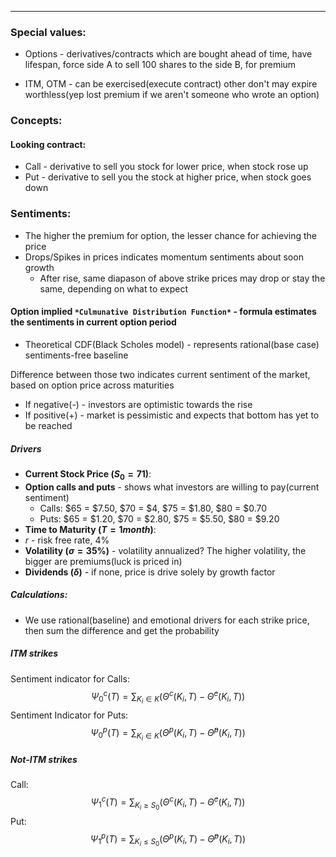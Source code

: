 ***
### Special values:

- Options - derivatives/contracts which are bought ahead of time, have lifespan, force side A to sell 100 shares to the side B, for premium

- ITM, OTM - can be exercised(execute contract) other don't may expire worthless(yep lost premium if we aren't someone who wrote an option)

### Concepts:

#### Looking contract: 
- Call - derivative to sell you stock for lower price, when stock rose up
- Put - derivative to sell you the stock at higher price, when stock goes down   

### Sentiments:
- The higher the premium for option, the lesser chance for achieving the price 
- Drops/Spikes in prices indicates momentum sentiments about soon growth
	- After rise, same diapason of above strike prices may drop or stay the same, depending on what to expect
#### Option implied `*Culmunative Distribution Function*` - formula estimates the sentiments in current option period
- Theoretical CDF(Black Scholes model) - represents rational(base case) sentiments-free baseline

Difference between those two indicates current sentiment of the market, based on option price across maturities 
- If negative(-) - investors are optimistic towards the rise
- If positive(+) - market is pessimistic and expects that bottom has yet to be reached

##### Drivers 
- **Current Stock Price ($S_0=71$)**: 
- **Option calls and puts** - shows what investors are willing to pay(current sentiment)
	- Calls: $65 = $7.50, $70 = $4, $75 = $1.80, $80 = $0.70
	- Puts: $65 = $1.20, $70 = $2.80, $75 = $5.50, $80 = $9.20
- **Time to Maturity ($T=1month$)**:
- $r$  - risk free rate, 4%
- **Volatility ($\sigma = 35\%$)** - volatility annualized? The higher volatility, the bigger are premiums(luck is priced in)
- **Dividends **($\delta$)**** - if none, price is drive solely by growth factor

##### Calculations:
- We use rational(baseline) and emotional drivers for each strike price, then sum the difference and get the probability 

##### *ITM strikes*
Sentiment indicator for Calls:
$$
\Psi_0^c(T) = \sum_{K_i \in K} \left( \Theta^c(K_i, T) - \bar{\Theta}^c(K_i, T) \right)
$$
Sentiment Indicator for Puts:
$$
\Psi_0^p(T) = \sum_{K_i \in K} \left( \Theta^p(K_i, T) - \bar{\Theta}^p(K_i, T) \right)
$$
##### *Not-ITM strikes*
Call:
$$
\Psi_1^c(T) = \sum_{K_i \geq S_0} \left( \Theta^c(K_i, T) - \bar{\Theta}^c(K_i, T) \right)
$$
Put:
$$
\Psi_1^p(T) = \sum_{K_i \leq S_0} \left( \Theta^p(K_i, T) - \bar{\Theta}^p(K_i, T) \right)
$$

